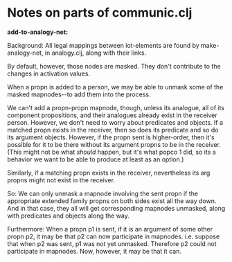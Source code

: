 Notes on parts of communic.clj
=======

**add-to-analogy-net:**

Background: All legal mappings between lot-elements are found by
make-analogy-net, in analogy.clj, along with their links.

By default, however, those nodes are masked.  They don't contribute to
the changes in activation values.

When a propn is added to a person, we may be able to unmask some of the
masked mapnodes--to add them into the process.

We can't add a propn-propn mapnode, though, unless its analogue, all of
its component propositions, and their analogues already exist in the
receiver person.  However, we don't need to worry about predicates and
objects.  If a matched propn exists in the receiver, then so does its
predicate and so do its argument objects.  However, if the propn sent is
higher-order, then it's possible for it to be there without its argument
propns to be in the receiver.  (This might not be what *should* happen,
but it's what popco 1 did, so its a behavior we want to be able to
produce at least as an option.)

Similarly, if a matching propn exists in the receiver, nevertheless its
arg propns might not exist in the receiver.

So: We can only unmask a mapnode involving the sent propn if the
appropriate extended family propns on both sides exist all the way down.
And in that case, they all will get corresponding mapnodes unmasked,
along with predicates and objects along the way.

Furthermore: When a propn p1 is sent, if it is an argument of some other
propn p2, it may be that p2 can now participate in mapnodes.  i.e.
suppose that when p2 was sent, p1 was not yet unmasked.  Therefore p2
could not participate in mapnodes.  Now, however, it may be that it can.
